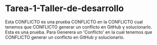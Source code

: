 # Tarea-1-Taller-de-desarrollo
Esta CONFLICTO es una prueba CONFLICTO en la CONFLICTO cual tenemos que CONFLICTO generar un conflicto en GitHub y solucionarlo.
Esta es una prueba. Para Generera un 'Conflicto' en la cual tenemos que CONFLICTO generar un conflicto en GitHub y solucionarlo.
